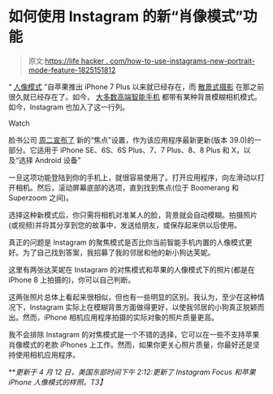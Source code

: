 # 如何使用 Instagram 的新“肖像模式”功能

> 原文:[https://life hacker . com/how-to-use-instagrams-new-portrait-mode-feature-1825151812](https://lifehacker.com/how-to-use-instagrams-new-portrait-mode-feature-1825151812)

“ [人像模式](https://lifehacker.com/remains-of-the-day-apples-new-portrait-mode-for-iphone-1786963746) ”自苹果推出 iPhone 7 Plus 以来就已经存在，而 [散景式摄影](https://lifehacker.com/create-your-own-bokeh-for-beautiful-photo-effects-5142551) 在那之前很久就已经存在了。如今， [大多数高端智能手机](https://www.zdnet.com/article/smartphone-portrait-mode-shootout-eight-phones-starting-at-200-challenge-the-1000-apple-iphone-x/) 都带有某种背景模糊相机模式。如今，Instagram 也加入了这一行列。

Watch

脸书公司 [周二宣布了](https://instagram-press.com/blog/2018/04/10/introducing-focus/) 新的“焦点”设置，作为该应用程序最新更新(版本 39.0)的一部分。它适用于 iPhone SE、6S、6S Plus、7、7 Plus、8、8 Plus 和 X，以及“选择 Android 设备”

一旦这项功能登陆到你的手机上，就很容易使用了。打开应用程序，向左滑动以打开相机。然后，滚动屏幕底部的选项，直到找到焦点(位于 Boomerang 和 Superzoom 之间)。

选择这种新模式后，你只需将相机对准某人的脸，背景就会自动模糊。拍摄照片(或视频)并将其分享到您的故事中，发送给朋友，或保存起来供以后使用。

真正的问题是 Instagram 的聚焦模式是否比你当前智能手机内置的人像模式更好。为了自己找到答案，我招募了我的邻居和他的新小狗达芙妮。

这里有两张达芙妮在 Instagram 的对焦模式和苹果的人像模式下的照片(都是在 iPhone 8 上拍摄的)，你可以自己判断。

这两张照片总体上看起来很相似，但也有一些明显的区别。我认为，至少在这种情况下，Instagram 实际上在模糊背景方面做得更好，以使我邻居的小狗真正脱颖而出。然而，iPhone 相机应用程序拍摄的实际对象的照片质量更高。

我不会排除 Instagram 的对焦模式是一个不错的选择，它可以在一些不支持苹果肖像模式的老款 iPhones 上工作。然而，如果你更关心照片质量，你最好还是坚持使用相机应用程序。

***更新于 4 月 12 日，美国东部时间下午 2:12:更新了 Instagram Focus 和苹果 iPhone 人像模式的样照。*T3】**